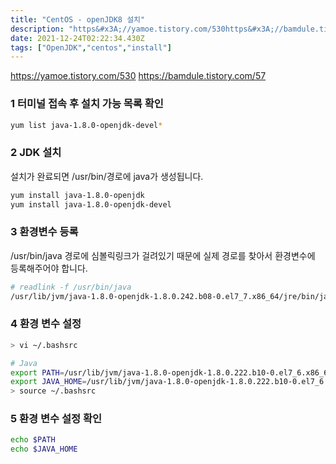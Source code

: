 ```yaml
---
title: "CentOS - openJDK8 설치"
description: "https&#x3A;//yamoe.tistory.com/530https&#x3A;//bamdule.tistory.com/571 설치 가능 목록 확인open-jdk 1.8 설치설치가 완료되면 /usr/bin/경로에 java가 생성됩니다.환경변수 등록/usr/bin/jav"
date: 2021-12-24T02:22:34.430Z
tags: ["OpenJDK","centos","install"]
---
```

https://yamoe.tistory.com/530
https://bamdule.tistory.com/57

### 1 터미널 접속 후 설치 가능 목록 확인
```bash
yum list java-1.8.0-openjdk-devel*
```

### 2 JDK 설치
설치가 완료되면 /usr/bin/경로에 java가 생성됩니다.
```bash
yum install java-1.8.0-openjdk
yum install java-1.8.0-openjdk-devel
```

### 3 환경변수 등록
/usr/bin/java 경로에 심볼릭링크가 걸려있기 때문에 실제 경로를 찾아서 환경변수에 등록해주어야 합니다.
```bash
# readlink -f /usr/bin/java
/usr/lib/jvm/java-1.8.0-openjdk-1.8.0.242.b08-0.el7_7.x86_64/jre/bin/java
```

### 4 환경 변수 설정
```bash
> vi ~/.bashsrc

# Java
export PATH=/usr/lib/jvm/java-1.8.0-openjdk-1.8.0.222.b10-0.el7_6.x86_64/bin:$PATH
export JAVA_HOME=/usr/lib/jvm/java-1.8.0-openjdk-1.8.0.222.b10-0.el7_6.x86_64
> source ~/.bashsrc
```

### 5 환경 변수 설정 확인
```bash
echo $PATH
echo $JAVA_HOME
```